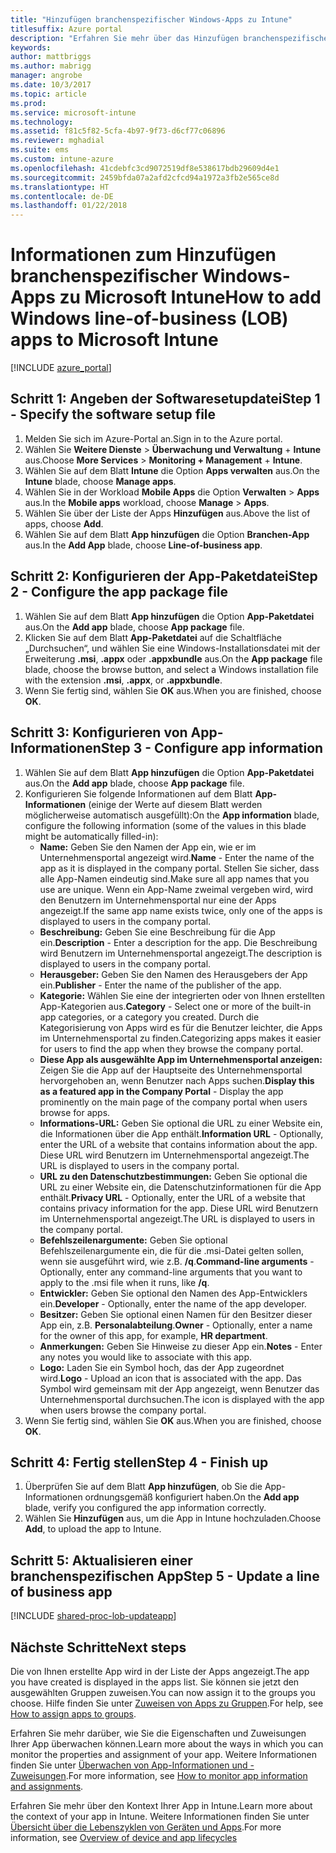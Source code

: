 ```yaml
---
title: "Hinzufügen branchenspezifischer Windows-Apps zu Intune"
titlesuffix: Azure portal
description: "Erfahren Sie mehr über das Hinzufügen branchenspezifischer Windows-Apps zu Intune."
keywords: 
author: mattbriggs
ms.author: mabrigg
manager: angrobe
ms.date: 10/3/2017
ms.topic: article
ms.prod: 
ms.service: microsoft-intune
ms.technology: 
ms.assetid: f81c5f82-5cfa-4b97-9f73-d6cf77c06896
ms.reviewer: mghadial
ms.suite: ems
ms.custom: intune-azure
ms.openlocfilehash: 41cdebfc3cd9072519df8e538617bdb29609d4e1
ms.sourcegitcommit: 2459bfda07a2afd2cfcd94a1972a3fb2e565ce8d
ms.translationtype: HT
ms.contentlocale: de-DE
ms.lasthandoff: 01/22/2018
---
```

# <a name="how-to-add-windows-line-of-business-lob-apps-to-microsoft-intune"></a><span data-ttu-id="90909-103">Informationen zum Hinzufügen branchenspezifischer Windows-Apps zu Microsoft Intune</span><span class="sxs-lookup"><span data-stu-id="90909-103">How to add Windows line-of-business (LOB) apps to Microsoft Intune</span></span>

[!INCLUDE [azure_portal](./includes/azure_portal.md)]

## <a name="step-1---specify-the-software-setup-file"></a><span data-ttu-id="90909-104">Schritt 1: Angeben der Softwaresetupdatei</span><span class="sxs-lookup"><span data-stu-id="90909-104">Step 1 - Specify the software setup file</span></span>

1. <span data-ttu-id="90909-105">Melden Sie sich im Azure-Portal an.</span><span class="sxs-lookup"><span data-stu-id="90909-105">Sign in to the Azure portal.</span></span>
2. <span data-ttu-id="90909-106">Wählen Sie **Weitere Dienste** > **Überwachung und Verwaltung** + **Intune** aus.</span><span class="sxs-lookup"><span data-stu-id="90909-106">Choose **More Services** > **Monitoring + Management** + **Intune**.</span></span>
3. <span data-ttu-id="90909-107">Wählen Sie auf dem Blatt **Intune** die Option **Apps verwalten** aus.</span><span class="sxs-lookup"><span data-stu-id="90909-107">On the **Intune** blade, choose **Manage apps**.</span></span>
4. <span data-ttu-id="90909-108">Wählen Sie in der Workload **Mobile Apps** die Option **Verwalten** > **Apps** aus.</span><span class="sxs-lookup"><span data-stu-id="90909-108">In the **Mobile apps** workload, choose **Manage** > **Apps**.</span></span>
5. <span data-ttu-id="90909-109">Wählen Sie über der Liste der Apps **Hinzufügen** aus.</span><span class="sxs-lookup"><span data-stu-id="90909-109">Above the list of apps, choose **Add**.</span></span>
6. <span data-ttu-id="90909-110">Wählen Sie auf dem Blatt **App hinzufügen** die Option **Branchen-App** aus.</span><span class="sxs-lookup"><span data-stu-id="90909-110">In the **Add App** blade, choose **Line-of-business app**.</span></span>

## <a name="step-2---configure-the-app-package-file"></a><span data-ttu-id="90909-111">Schritt 2: Konfigurieren der App-Paketdatei</span><span class="sxs-lookup"><span data-stu-id="90909-111">Step 2 - Configure the app package file</span></span>

1. <span data-ttu-id="90909-112">Wählen Sie auf dem Blatt **App hinzufügen** die Option **App-Paketdatei** aus.</span><span class="sxs-lookup"><span data-stu-id="90909-112">On the **Add app** blade, choose **App package** file.</span></span>
2. <span data-ttu-id="90909-113">Klicken Sie auf dem Blatt **App-Paketdatei** auf die Schaltfläche „Durchsuchen“, und wählen Sie eine Windows-Installationsdatei mit der Erweiterung **.msi**, **.appx** oder **.appxbundle** aus.</span><span class="sxs-lookup"><span data-stu-id="90909-113">On the **App package** file blade, choose the browse button, and select a Windows installation file with the extension **.msi**, **.appx**, or **.appxbundle**.</span></span>
3. <span data-ttu-id="90909-114">Wenn Sie fertig sind, wählen Sie **OK** aus.</span><span class="sxs-lookup"><span data-stu-id="90909-114">When you are finished, choose **OK**.</span></span>


## <a name="step-3---configure-app-information"></a><span data-ttu-id="90909-115">Schritt 3: Konfigurieren von App-Informationen</span><span class="sxs-lookup"><span data-stu-id="90909-115">Step 3 - Configure app information</span></span>

1. <span data-ttu-id="90909-116">Wählen Sie auf dem Blatt **App hinzufügen** die Option **App-Paketdatei** aus.</span><span class="sxs-lookup"><span data-stu-id="90909-116">On the **Add app** blade, choose **App package** file.</span></span>
2. <span data-ttu-id="90909-117">Konfigurieren Sie folgende Informationen auf dem Blatt **App-Informationen** (einige der Werte auf diesem Blatt werden möglicherweise automatisch ausgefüllt):</span><span class="sxs-lookup"><span data-stu-id="90909-117">On the **App information** blade, configure the following information (some of the values in this blade might be automatically filled-in):</span></span>
    - <span data-ttu-id="90909-118">**Name:** Geben Sie den Namen der App ein, wie er im Unternehmensportal angezeigt wird.</span><span class="sxs-lookup"><span data-stu-id="90909-118">**Name** - Enter the name of the app as it is displayed in the company portal.</span></span> <span data-ttu-id="90909-119">Stellen Sie sicher, dass alle App-Namen eindeutig sind.</span><span class="sxs-lookup"><span data-stu-id="90909-119">Make sure all app names that you use are unique.</span></span> <span data-ttu-id="90909-120">Wenn ein App-Name zweimal vergeben wird, wird den Benutzern im Unternehmensportal nur eine der Apps angezeigt.</span><span class="sxs-lookup"><span data-stu-id="90909-120">If the same app name exists twice, only one of the apps is displayed to users in the company portal.</span></span>
    - <span data-ttu-id="90909-121">**Beschreibung:** Geben Sie eine Beschreibung für die App ein.</span><span class="sxs-lookup"><span data-stu-id="90909-121">**Description** - Enter a description for the app.</span></span> <span data-ttu-id="90909-122">Die Beschreibung wird Benutzern im Unternehmensportal angezeigt.</span><span class="sxs-lookup"><span data-stu-id="90909-122">The description is displayed to users in the company portal.</span></span>
    - <span data-ttu-id="90909-123">**Herausgeber:** Geben Sie den Namen des Herausgebers der App ein.</span><span class="sxs-lookup"><span data-stu-id="90909-123">**Publisher** - Enter the name of the publisher of the app.</span></span>
    - <span data-ttu-id="90909-124">**Kategorie:** Wählen Sie eine der integrierten oder von Ihnen erstellten App-Kategorien aus.</span><span class="sxs-lookup"><span data-stu-id="90909-124">**Category** - Select one or more of the built-in app categories, or a category you created.</span></span> <span data-ttu-id="90909-125">Durch die Kategorisierung von Apps wird es für die Benutzer leichter, die Apps im Unternehmensportal zu finden.</span><span class="sxs-lookup"><span data-stu-id="90909-125">Categorizing apps makes it easier for users to find the app when they browse the company portal.</span></span>
    - <span data-ttu-id="90909-126">**Diese App als ausgewählte App im Unternehmensportal anzeigen:** Zeigen Sie die App auf der Hauptseite des Unternehmensportal hervorgehoben an, wenn Benutzer nach Apps suchen.</span><span class="sxs-lookup"><span data-stu-id="90909-126">**Display this as a featured app in the Company Portal** - Display the app prominently on the main page of the company portal when users browse for apps.</span></span>
    - <span data-ttu-id="90909-127">**Informations-URL:** Geben Sie optional die URL zu einer Website ein, die Informationen über die App enthält.</span><span class="sxs-lookup"><span data-stu-id="90909-127">**Information URL** - Optionally, enter the URL of a website that contains information about the app.</span></span> <span data-ttu-id="90909-128">Diese URL wird Benutzern im Unternehmensportal angezeigt.</span><span class="sxs-lookup"><span data-stu-id="90909-128">The URL is displayed to users in the company portal.</span></span>
    - <span data-ttu-id="90909-129">**URL zu den Datenschutzbestimmungen:** Geben Sie optional die URL zu einer Website ein, die Datenschutzinformationen für die App enthält.</span><span class="sxs-lookup"><span data-stu-id="90909-129">**Privacy URL** - Optionally, enter the URL of a website that contains privacy information for the app.</span></span> <span data-ttu-id="90909-130">Diese URL wird Benutzern im Unternehmensportal angezeigt.</span><span class="sxs-lookup"><span data-stu-id="90909-130">The URL is displayed to users in the company portal.</span></span>
    - <span data-ttu-id="90909-131">**Befehlszeilenargumente:** Geben Sie optional Befehlszeilenargumente ein, die für die .msi-Datei gelten sollen, wenn sie ausgeführt wird, wie z.B. **/q**.</span><span class="sxs-lookup"><span data-stu-id="90909-131">**Command-line arguments** - Optionally, enter any command-line arguments that you want to apply to the .msi file when it runs, like **/q**.</span></span>
    - <span data-ttu-id="90909-132">**Entwickler:** Geben Sie optional den Namen des App-Entwicklers ein.</span><span class="sxs-lookup"><span data-stu-id="90909-132">**Developer** - Optionally, enter the name of the app developer.</span></span>
    - <span data-ttu-id="90909-133">**Besitzer:** Geben Sie optional einen Namen für den Besitzer dieser App ein, z.B. **Personalabteilung**.</span><span class="sxs-lookup"><span data-stu-id="90909-133">**Owner** - Optionally, enter a name for the owner of this app, for example, **HR department**.</span></span>
    - <span data-ttu-id="90909-134">**Anmerkungen:** Geben Sie Hinweise zu dieser App ein.</span><span class="sxs-lookup"><span data-stu-id="90909-134">**Notes** - Enter any notes you would like to associate with this app.</span></span>
    - <span data-ttu-id="90909-135">**Logo:** Laden Sie ein Symbol hoch, das der App zugeordnet wird.</span><span class="sxs-lookup"><span data-stu-id="90909-135">**Logo** - Upload an icon that is associated with the app.</span></span> <span data-ttu-id="90909-136">Das Symbol wird gemeinsam mit der App angezeigt, wenn Benutzer das Unternehmensportal durchsuchen.</span><span class="sxs-lookup"><span data-stu-id="90909-136">The icon is displayed with the app when users browse the company portal.</span></span>
3. <span data-ttu-id="90909-137">Wenn Sie fertig sind, wählen Sie **OK** aus.</span><span class="sxs-lookup"><span data-stu-id="90909-137">When you are finished, choose **OK**.</span></span>

## <a name="step-4---finish-up"></a><span data-ttu-id="90909-138">Schritt 4: Fertig stellen</span><span class="sxs-lookup"><span data-stu-id="90909-138">Step 4 - Finish up</span></span>

1. <span data-ttu-id="90909-139">Überprüfen Sie auf dem Blatt **App hinzufügen**, ob Sie die App-Informationen ordnungsgemäß konfiguriert haben.</span><span class="sxs-lookup"><span data-stu-id="90909-139">On the **Add app** blade, verify you configured the app information correctly.</span></span>
2. <span data-ttu-id="90909-140">Wählen Sie **Hinzufügen** aus, um die App in Intune hochzuladen.</span><span class="sxs-lookup"><span data-stu-id="90909-140">Choose **Add**, to upload the app to Intune.</span></span>

## <a name="step-5---update-a-line-of-business-app"></a><span data-ttu-id="90909-141">Schritt 5: Aktualisieren einer branchenspezifischen App</span><span class="sxs-lookup"><span data-stu-id="90909-141">Step 5 - Update a line of business app</span></span>

[!INCLUDE [shared-proc-lob-updateapp](./includes/shared-proc-lob-updateapp.md)]

## <a name="next-steps"></a><span data-ttu-id="90909-142">Nächste Schritte</span><span class="sxs-lookup"><span data-stu-id="90909-142">Next steps</span></span>

<span data-ttu-id="90909-143">Die von Ihnen erstellte App wird in der Liste der Apps angezeigt.</span><span class="sxs-lookup"><span data-stu-id="90909-143">The app you have created is displayed in the apps list.</span></span> <span data-ttu-id="90909-144">Sie können sie jetzt den ausgewählten Gruppen zuweisen.</span><span class="sxs-lookup"><span data-stu-id="90909-144">You can now assign it to the groups you choose.</span></span> <span data-ttu-id="90909-145">Hilfe finden Sie unter [Zuweisen von Apps zu Gruppen](apps-deploy.md).</span><span class="sxs-lookup"><span data-stu-id="90909-145">For help, see [How to assign apps to groups](apps-deploy.md).</span></span>

<span data-ttu-id="90909-146">Erfahren Sie mehr darüber, wie Sie die Eigenschaften und Zuweisungen Ihrer App überwachen können.</span><span class="sxs-lookup"><span data-stu-id="90909-146">Learn more about the ways in which you can monitor the properties and assignment of your app.</span></span> <span data-ttu-id="90909-147">Weitere Informationen finden Sie unter [Überwachen von App-Informationen und -Zuweisungen](apps-monitor.md).</span><span class="sxs-lookup"><span data-stu-id="90909-147">For more information, see [How to monitor app information and assignments](apps-monitor.md).</span></span>

<span data-ttu-id="90909-148">Erfahren Sie mehr über den Kontext Ihrer App in Intune.</span><span class="sxs-lookup"><span data-stu-id="90909-148">Learn more about the context of your app in Intune.</span></span> <span data-ttu-id="90909-149">Weitere Informationen finden Sie unter [Übersicht über die Lebenszyklen von Geräten und Apps](introduction-device-app-lifecycles.md).</span><span class="sxs-lookup"><span data-stu-id="90909-149">For more information, see [Overview of device and app lifecycles](introduction-device-app-lifecycles.md)</span></span>